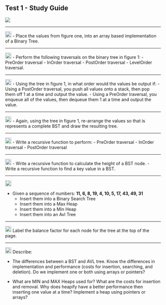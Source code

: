 ## Test 1 - Study Guide

![](https://cl.ly/pf4H/Image%202018-02-20%20at%2012.00.05%20PM.png)

---
<img src="http://cs.mwsu.edu/~griffin/images/one.png" width=20px>
- Place the values from figure one, into an array based implementation of a Binary Tree.

---
<img src="http://cs.mwsu.edu/~griffin/images/two.png" width=20px>
- Perform the following traversals on the binary tree in figure 1:
    - PreOrder traversal
    - InOrder traversal
    - PostOrder traversal
    - LevelOrder traversal.

---
<img src="http://cs.mwsu.edu/~griffin/images/three.png" width=20px>
- Using the tree in figure 1, in what order would the values be output if:
    - Using a PostOrder traversal, you push all values onto a stack, then pop them off 1 at a time and output the value.
    - Using a PreOrder traversal, you enqueue all of the values, then dequeue them 1 at a time and output the value.

---
<img src="http://cs.mwsu.edu/~griffin/images/four.png" width=20px>
- Again, using the tree in figure 1, re-arrange the values so that is represents a complete BST and draw the resulting tree.

---
<img src="http://cs.mwsu.edu/~griffin/images/five.png" width=20px>
- Write a recursive function to perform:
    - PreOrder traversal
    - InOrder traversal
    - PostOrder traversal

---
<img src="http://cs.mwsu.edu/~griffin/images/six.png" width=20px>
- Write a recursive function to calculate the height of a BST node.
- Write a recursive function to find a key value in a BST.

---
<img src="http://cs.mwsu.edu/~griffin/images/seven.png" width=20px>

- Given a sequence of numbers: **11, 6, 8, 19, 4, 10, 5, 17, 43, 49, 31**
    - Insert them into a Binary Search Tree
    - Insert them into a Max Heap
    - Insert them into a Min Heap
    - Insert them into an Avl Tree

---
<img src="http://cs.mwsu.edu/~griffin/images/eight.png" width=20px>
Label the balance factor for each node for the tree at the top of the page.

---
<img src="http://cs.mwsu.edu/~griffin/images/nine.png" width=20px>
Describe:

- The differences between a BST and AVL tree. Know the differences in implementation and performance (costs for insertion, searching, and deletion). Do we implement one or both using arrays or pointers?

- What are MIN and MAX Heaps used for? What are the costs for insertion and removal. Why does heapify have a better performance then inserting one value at a time? Implement a heap using pointers or arrays?
    
